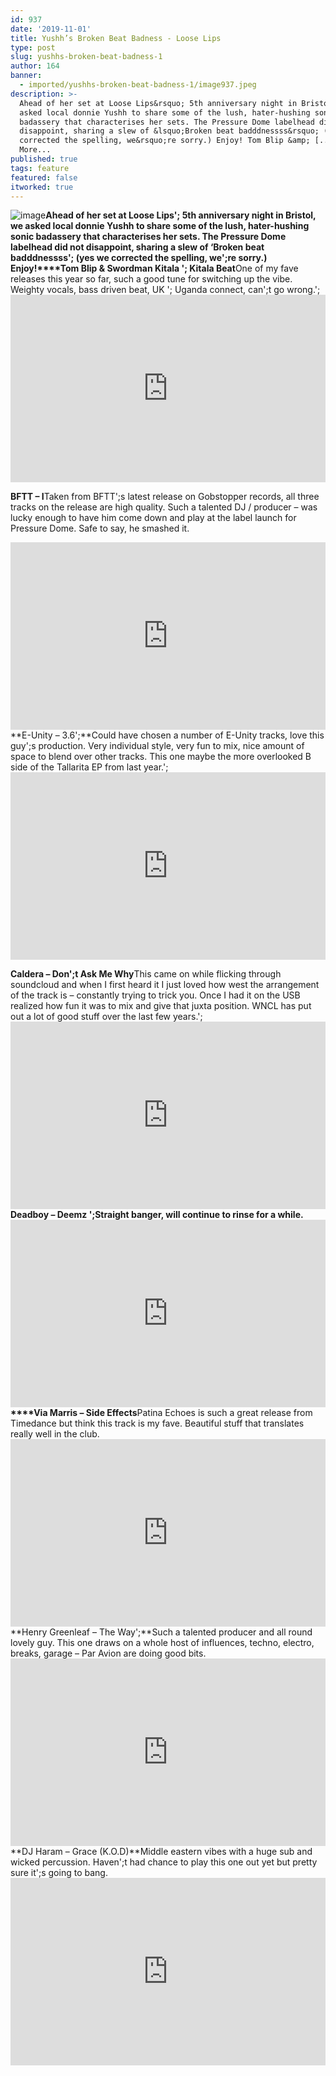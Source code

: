 ```yaml
---
id: 937
date: '2019-11-01'
title: Yushh’s Broken Beat Badness - Loose Lips
type: post
slug: yushhs-broken-beat-badness-1
author: 164
banner:
  - imported/yushhs-broken-beat-badness-1/image937.jpeg
description: >-
  Ahead of her set at Loose Lips&rsquo; 5th anniversary night in Bristol, we
  asked local donnie Yushh to share some of the lush, hater-hushing sonic
  badassery that characterises her sets. The Pressure Dome labelhead did not
  disappoint, sharing a slew of &lsquo;Broken beat badddnessss&rsquo; (yes we
  corrected the spelling, we&rsquo;re sorry.) Enjoy! Tom Blip &amp; [...]Read
  More...
published: true
tags: feature
featured: false
itworked: true
---
```

![image](../imported/yushhs-broken-beat-badness-1/image937.jpeg)**Ahead of her set at Loose Lips'; 5th anniversary night in Bristol, we asked local donnie Yushh to share some of the lush, hater-hushing sonic badassery that characterises her sets. The Pressure Dome labelhead did not disappoint, sharing a slew of ‘Broken beat badddnessss'; (yes we corrected the spelling, we';re sorry.) Enjoy!****Tom Blip & Swordman Kitala '; Kitala Beat**One of my fave releases this year so far, such a good tune for switching up the vibe. Weighty vocals, bass driven beat, UK '; Uganda connect, can';t go wrong.';**<iframe width='100%' height='300' scrolling='no' frameborder='no' allow='autoplay' src='https://bandcamp.com/EmbeddedPlayer/album=1891925469/size=large/bgcol=ffffff/linkcol=0687f5/tracklist=false/artwork=small/transparent=true/'></iframe>**

**BFTT – I**Taken from BFTT';s latest release on Gobstopper records, all three tracks on the release are high quality. Such a talented DJ / producer – was lucky enough to have him come down and play at the label launch for Pressure Dome. Safe to say, he smashed it.  
<iframe width='100%' height='300' scrolling='no' frameborder='no' allow='autoplay' src='https://w.soundcloud.com/player/?url=https%3A//api.soundcloud.com/tracks/659464496&color=%23ea4ece&auto_play=false&hide_related=false&show_comments=true&show_user=true&show_reposts=false&show_teaser=true'></iframe>**E-Unity – 3.6';**Could have chosen a number of E-Unity tracks, love this guy';s production. Very individual style, very fun to mix, nice amount of space to blend over other tracks. This one maybe the more overlooked B side of the Tallarita EP from last year.';<iframe width='100%' height='300' scrolling='no' frameborder='no' allow='autoplay' src='https://bandcamp.com/EmbeddedPlayer/album=1847567464/size=large/bgcol=ffffff/linkcol=0687f5/tracklist=false/artwork=small/track=4036359333/transparent=true/'></iframe>

**Caldera – Don';t Ask Me Why**This came on while flicking through soundcloud and when I first heard it I just loved how west the arrangement of the track is – constantly trying to trick you. Once I had it on the USB realized how fun it was to mix and give that juxta position. WNCL has put out a lot of good stuff over the last few years.';<iframe width='100%' height='300' scrolling='no' frameborder='no' allow='autoplay' src='https://w.soundcloud.com/player/?url=https%3A//api.soundcloud.com/tracks/342012368&color=%23ea4ece&auto_play=false&hide_related=false&show_comments=true&show_user=true&show_reposts=false&show_teaser=true'></iframe>**Deadboy – Deemz ';**Straight banger, will continue to rinse for a while.**<iframe width='100%' height='300' scrolling='no' frameborder='no' allow='autoplay' src='http://www.youtube.com/embed/y5pJ4BZuMFY?wmode=opaque'></iframe>****Via Marris – Side Effects**Patina Echoes is such a great release from Timedance but think this track is my fave. Beautiful stuff that translates really well in the club.<iframe width='100%' height='300' scrolling='no' frameborder='no' allow='autoplay' src='http://www.youtube.com/embed/dXPXrIJGSi4?wmode=opaque'></iframe>**Henry Greenleaf – The Way';**Such a talented producer and all round lovely guy. This one draws on a whole host of influences, techno, electro, breaks, garage – Par Avion are doing good bits.<iframe width='100%' height='300' scrolling='no' frameborder='no' allow='autoplay' src='http://www.youtube.com/embed/1svfSepLupw?wmode=opaque'></iframe>**DJ Haram – Grace (K.O.D)**Middle eastern vibes with a huge sub and wicked percussion. Haven';t had chance to play this one out yet but pretty sure it';s going to bang.<iframe width='100%' height='300' scrolling='no' frameborder='no' allow='autoplay' src='https://bandcamp.com/EmbeddedPlayer/album=2498789147/size=large/bgcol=ffffff/linkcol=0687f5/tracklist=false/artwork=small/track=3019663183/transparent=true/'></iframe>